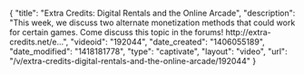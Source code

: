 {
    "title": "Extra Credits: Digital Rentals and the Online Arcade",
    "description": "This week, we discuss two alternate monetization methods that could work for certain games. Come discuss this topic in the forums! http:\/\/extra-credits.net\/e...",
    "videoid": "192044",
    "date_created": "1406055189",
    "date_modified": "1418181778",
    "type": "captivate",
    "layout": "video",
    "url": "\/v\/extra-credits-digital-rentals-and-the-online-arcade\/192044"
}
